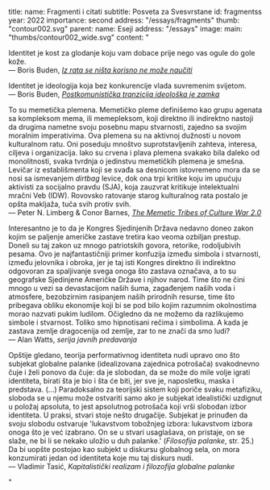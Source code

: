 title:
    name: Fragmenti i citati 
    subtitle: Posveta za Svesvrstane
id: fragmentss
year: 2022
importance: second
address: "/essays/fragments"
thumb: "contour002.svg"
parent:
    name: Eseji
    address: "/essays"
image:
    main: "thumbs/contour002_wide.svg"
content: "<p class='regular'>Identitet je kost za glodanje koju vam dobace prije nego vas ogule do gole kože.
<br>— Boris Buden, <a href='https://www.vreme.com/kultura/iz-rata-se-nista-korisno-ne-moze-nauciti/' target='_blank'><em>Iz rata se ništa korisno ne može naučiti</em></a></p>
<p class='regular'>Identitet je ideologija koja bez konkurencije vlada suvremenim svijetom.
<br>— Boris Buden, <a href='https://www.jutarnji.hr/globus/kultura/postkomunisticka-tranzicija-ideoloska-je-zamka-kapitalistickog-zapada-15048379' target='_blank'><em>Postkomunistička tranzicija ideološka je zamka</em></a></p>
<p class='regular'>To su memetička plemena. Memetičko pleme definišemo kao grupu agenata sa kompleksom mema, ili memepleksom, koji direktno ili indirektno nastoji da drugima nametne svoju posebnu mapu stvarnosti, zajedno sa svojim moralnim imperativima. Ova plemena su na aktivnoj dužnosti u novom kulturalnom ratu. Oni poseduju mnoštvo suprotstavljenih zahteva, interesa, ciljeva i organizacija. Iako su crvena i plava plemena svakako bila daleko od monolitnosti, svaka tvrdnja o jedinstvu memetičkih plemena je smešna. Levičar iz establišmenta koji se svađa sa desnicom istovremeno mora da se nosi sa ismevanjem <em>dirtbag</em> levice, dok ona trpi kritike koju im upućuju aktivisti za socijalno pravdu (SJA), koja zauzvrat kritikuje intelektualni mračni Veb (IDW). Rovovsko ratovanje starog kulturalnog rata postalo je opšta makljaža, tuča svih protiv svih.
<br>— Peter N. Limberg & Conor Barnes, <a href='https://medium.com/s/world-wide-wtf/memetic-tribes-and-culture-war-2-0-14705c43f6bb' target='_blank'><em>The Memetic Tribes of Culture War 2.0</em></a></p>
<p class='regular'>Interesantno je to da je Kongres Sjedinjenih Država nedavno doneo zakon kojim se paljenje američke zastave tretira kao veoma ozbiljan prestup. Doneli su taj zakon uz mnogo patriotskih govora, retorike, rodoljubivih pesama. Ovo je najfantastičniji primer konfuzija između simbola i stvarnosti, između jelovnika i obroka, jer je taj isti Kongres direktno ili indirektno odgovoran za spaljivanje svega onoga što zastava označava, a to su geografske Sjedinjene Američke Države i njihov narod. Time što ne čini mnogo u vezi sa devastacijom naših šuma, zagađenjem naših voda i atmosfere, bezobzirnim rasipanjem naših prirodnih resurse, time što pribegava obliku ekonomije koji bi se pod bilo kojim razumnim okolnostima morao nazvati pukim ludilom. Očigledno da ne možemo da razlikujemo simbole i stvarnost. Toliko smo hipnotisani rečima i simbolima. A kada je zastava zemlje dragocenija od zemlje, zar to ne znači da smo ludi?
<br>— Alan Watts, <em>serija javnih predavanja</em></p>
<p class='regular'>Opštije gledano, teorija performativnog identiteta nudi upravo ono što subjekat globalne palanke (idealizovana zajednica potrošača) svakodnevno čuje i želi ponovo da čuje: da je slobodan, da se može do mile volje igrati identiteta, birati šta je bio i šta će biti, jer sve je, naposletku, maska i predstava. (...) Paradoksalno za teorijski sistem koji poriče svaku metafiziku, sloboda se u njemu može ostvariti samo ako je subjekat idealistički uzdignut u položaj apsoluta, to jest apsolutnog potrošača koji vrši slobodan izbor identiteta. U praksi, stvari stoje nešto drugačije. Subjekat je prinuđen da svoju slobodu ostvaruje 'lukavstvom tobožnjeg izbora: lukavstvom izbora onoga što je već izabrano. On se u stvari usaglašava, on pristaje, on se slaže, ne bi li se nekako uložio u duh palanke.' (<em>Filosofija palanke</em>, str. 25.) Da bi uopšte postojao kao subjekt u diskursu globalnog sela, on mora konzumirati jedan od identiteta koje mu taj diskurs nudi.
<br>— Vladimir Tasić, <em>Kapitalistički realizam i filozofija globalne palanke</em></p>"